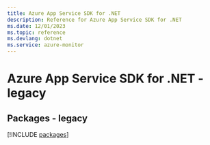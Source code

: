 ```yaml
---
title: Azure App Service SDK for .NET
description: Reference for Azure App Service SDK for .NET
ms.date: 12/01/2023
ms.topic: reference
ms.devlang: dotnet
ms.service: azure-monitor
---
```

# Azure App Service SDK for .NET - legacy
## Packages - legacy
[!INCLUDE [packages](app-service-index.md)]
